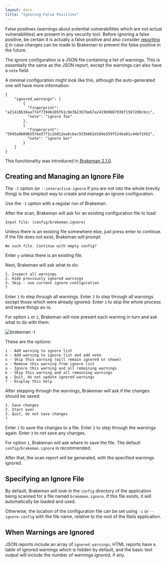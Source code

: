 ```yaml
---
layout: docs
title: "Ignoring False Positives"
---
```


False positives (warnings about potential vulnerabilities which are not actual vulnerabilities) are present in any security tool. Before ignoring a false positive, be certain it is actually a false positive and also consider [reporting it](https://github.com/presidentbeef/brakeman/wiki/How-to-Report-a-Brakeman-Issue#false-positivesfalse-negatives) in case changes can be made to Brakeman to prevent the false positive in the future.

The ignore configuration is a JSON file containing a list of warnings. This is essentially the same as the JSON report, except the warnings can also have a `note` field.

A minimal configuration might look like this, although the auto-generated one will have more information:

    {
        "ignored_warnings": [
            {
              "fingerprint": "a21418b38aa77ef73946105fb1c9e3623b7be67a2419b960793871587200cbcc",
              "note": "ignore foo"
            },
            {
              "fingerprint": "5945a9b096557ee5771c2dd12ea6cbec933b662d169e559f524ba01c44bf2452",
              "note": "ignore bar"
            }
        ]
    }

This functionality was introduced in [Brakeman 2.1.0](/blog/2013/07/17/brakeman-2-dot-1-0-released/).

## Creating and Managing an Ignore File

The `-I` option (or `--interactive-ignore` if you are not into the whole brevity thing) is the simplest way to create and manage an ignore configuration.

Use the `-I` option with a regular run of Brakeman.

After the scan, Brakeman will ask for an existing configuration file to load:

    Input file: |config/brakeman.ignore| 

Unless there is an existing file somewhere else, just press enter to continue. If the file does not exist, Brakeman will prompt

    No such file. Continue with empty config? 

Enter `y` unless there is an existing file.

Next, Brakeman will ask what to do:

    1. Inspect all warnings
    2. Hide previously ignored warnings
    3. Skip - use current ignore configuration
    ? 

Enter `1` to step through all warnings. Enter `2` to step through all warnings except those which were already ignored. Enter `3` to skip the whole process and leave things as-is.

For option `1` or `2`, Brakeman will now present each warning in turn and ask what to do with them:

![brakeman -I](/images/bm-I.png)

These are the options:

    i - Add warning to ignore list
    n - Add warning to ignore list and add note
    s - Skip this warning (will remain ignored or shown)
    u - Remove this warning from ignore list
    a - Ignore this warning and all remaining warnings
    k - Skip this warning and all remaining warnings
    q - Quit, do not update ignored warnings
    ? - Display this help

After stepping through the warnings, Brakeman will ask if the changes should be saved:

    1. Save changes
    2. Start over
    3. Quit, do not save changes
    ? 

Enter `1` to save the changes to a file. Enter `2` to step through the warnings again. Enter `3` to not save any changes.

For option `1`, Brakeman will ask where to save the file. The default `config/brakeman.ignore` is recommended.

After that, the scan report will be generated, with the specified warnings ignored.

## Specifying an Ignore File

By default, Brakeman will look in the `config` directory of the application being scanned for a file named `brakeman.ignore`. If this file exists, it will automatically be loaded and used.

Otherwise, the location of the configuration file can be set using `-i` or `--ignore-config` with the file name, relative to the root of the Rails application.

## When Warnings are Ignored

JSON reports include an array of `ignored_warnings`, HTML reports have a table of ignored warnings which is hidden by default, and the basic text output will include the number of warnings ignored, if any.
